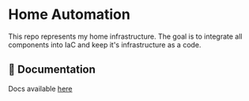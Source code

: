 # Home Automation

This repo represents my home infrastructure. The goal is to integrate all components into IaC and keep it's infrastructure as a code.

## :book: Documentation

Docs available [here](https://vladimir-babichev.github.io/gitops-argocd/)
